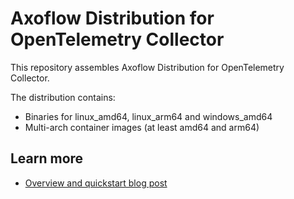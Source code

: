 # Axoflow Distribution for OpenTelemetry Collector

This repository assembles Axoflow Distribution for OpenTelemetry Collector.

The distribution contains:

- Binaries for linux_amd64, linux_arm64 and windows_amd64
- Multi-arch container images (at least amd64 and arm64)

## Learn more

- [Overview and quickstart blog post](https://axoflow.com/reinvent-kubernetes-logging-with-telemetry-controller/)
